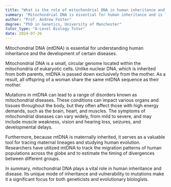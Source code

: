 ```yaml
---
title: "What is the role of mitochondrial DNA in human inheritance and disease?"
summary: "Mitochondrial DNA is essential for human inheritance and is linked to various diseases, highlighting its importance in genetics and health."
author: "Prof. Andrew Foster"
degree: "PhD in Genetics, University of Manchester"
tutor_type: "A-Level Biology Tutor"
date: 2024-07-26
---
```


Mitochondrial DNA (mtDNA) is essential for understanding human inheritance and the development of certain diseases.

Mitochondrial DNA is a small, circular genome located within the mitochondria of eukaryotic cells. Unlike nuclear DNA, which is inherited from both parents, mtDNA is passed down exclusively from the mother. As a result, all offspring of a woman share the same mtDNA sequence as their mother.

Mutations in mtDNA can lead to a range of disorders known as mitochondrial diseases. These conditions can impact various organs and tissues throughout the body, but they often affect those with high energy demands, such as the brain, heart, and muscles. The symptoms of mitochondrial diseases can vary widely, from mild to severe, and may include muscle weakness, vision and hearing loss, seizures, and developmental delays.

Furthermore, because mtDNA is maternally inherited, it serves as a valuable tool for tracing maternal lineages and studying human evolution. Researchers have utilized mtDNA to track the migration patterns of human populations across the globe and to estimate the timing of divergences between different groups.

In summary, mitochondrial DNA plays a vital role in human inheritance and disease. Its unique mode of inheritance and vulnerability to mutations make it a significant focus for both geneticists and evolutionary biologists.
    